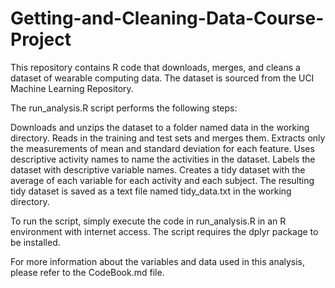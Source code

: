 # Getting-and-Cleaning-Data-Course-Project

This repository contains R code that downloads, merges, and cleans a dataset of wearable computing data. The dataset is sourced from the UCI Machine Learning Repository.

The run_analysis.R script performs the following steps:

Downloads and unzips the dataset to a folder named data in the working directory.
Reads in the training and test sets and merges them.
Extracts only the measurements of mean and standard deviation for each feature.
Uses descriptive activity names to name the activities in the dataset.
Labels the dataset with descriptive variable names.
Creates a tidy dataset with the average of each variable for each activity and each subject.
The resulting tidy dataset is saved as a text file named tidy_data.txt in the working directory.

To run the script, simply execute the code in run_analysis.R in an R environment with internet access. The script requires the dplyr package to be installed.

For more information about the variables and data used in this analysis, please refer to the CodeBook.md file.